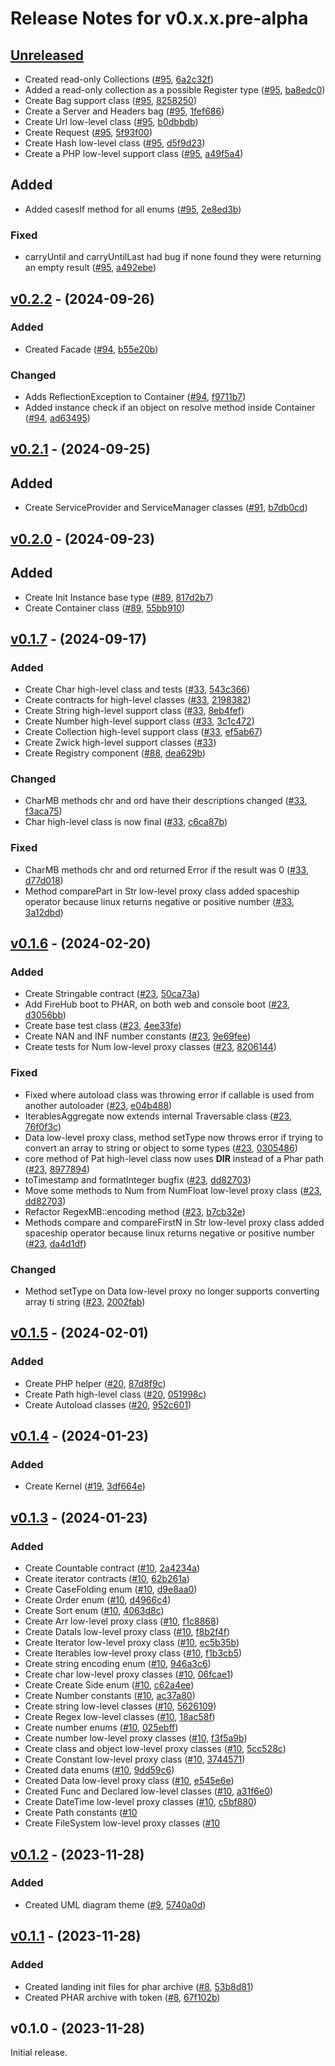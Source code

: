 # Release Notes for v0.x.x.pre-alpha

## [Unreleased](https://github.com/The-FireHub-Project/Core/compare/v0.2.2...develop-pre-alpha-m2)

- Created read-only Collections ([#95](https://github.com/The-FireHub-Project/Core/issues/95), [6a2c32f](https://github.com/The-FireHub-Project/Core/pull/91/commits/6a2c32f))
- Added a read-only collection as a possible Register type ([#95](https://github.com/The-FireHub-Project/Core/issues/95), [ba8edc0](https://github.com/The-FireHub-Project/Core/pull/91/commits/ba8edc0))
- Create Bag support class ([#95](https://github.com/The-FireHub-Project/Core/issues/95), [8258250](https://github.com/The-FireHub-Project/Core/pull/91/commits/8258250))
- Create a Server and Headers bag ([#95](https://github.com/The-FireHub-Project/Core/issues/95), [1fef686](https://github.com/The-FireHub-Project/Core/pull/91/commits/1fef686))
- Create Url low-level class ([#95](https://github.com/The-FireHub-Project/Core/issues/95), [b0dbbdb](https://github.com/The-FireHub-Project/Core/pull/91/commits/b0dbbdb))
- Create Request ([#95](https://github.com/The-FireHub-Project/Core/issues/95), [5f93f00](https://github.com/The-FireHub-Project/Core/pull/91/commits/5f93f00))
- Create Hash low-level class ([#95](https://github.com/The-FireHub-Project/Core/issues/95), [d5f9d23](https://github.com/The-FireHub-Project/Core/pull/91/commits/d5f9d23))
- Create a PHP low-level support class ([#95](https://github.com/The-FireHub-Project/Core/issues/95), [a49f5a4](https://github.com/The-FireHub-Project/Core/pull/91/commits/a49f5a4))

## Added
- Added casesIf method for all enums ([#95](https://github.com/The-FireHub-Project/Core/issues/95), [2e8ed3b](https://github.com/The-FireHub-Project/Core/pull/91/commits/2e8ed3b))

### Fixed
- carryUntil and carryUntilLast had bug if none found they were returning an empty result ([#95](https://github.com/The-FireHub-Project/Core/issues/95), [a492ebe](https://github.com/The-FireHub-Project/Core/pull/91/commits/a492ebe))

## [v0.2.2](https://github.com/The-FireHub-Project/Core/compare/v0.2.1...v0.2.2) - (2024-09-26)

### Added
- Created Facade ([#94](https://github.com/The-FireHub-Project/Core/issues/94), [b55e20b](https://github.com/The-FireHub-Project/Core/pull/91/commits/b55e20b))

### Changed
- Adds ReflectionException to Container ([#94](https://github.com/The-FireHub-Project/Core/issues/94), [f9711b7](https://github.com/The-FireHub-Project/Core/pull/91/commits/f9711b7))
- Added instance check if an object on resolve method inside Container ([#94](https://github.com/The-FireHub-Project/Core/issues/94), [ad63495](https://github.com/The-FireHub-Project/Core/pull/91/commits/ad63495))

## [v0.2.1](https://github.com/The-FireHub-Project/Core/compare/v0.2.0...v0.2.1) - (2024-09-25)

## Added
- Create ServiceProvider and ServiceManager classes ([#91](https://github.com/The-FireHub-Project/Core/issues/91), [b7db0cd](https://github.com/The-FireHub-Project/Core/pull/91/commits/b7db0cd))

## [v0.2.0](https://github.com/The-FireHub-Project/Core/compare/v0.1.7...v0.2.0) - (2024-09-23)

## Added
- Create Init Instance base type ([#89](https://github.com/The-FireHub-Project/Core/issues/89), [817d2b7](https://github.com/The-FireHub-Project/Core/pull/7/commits/817d2b7))
- Create Container class ([#89](https://github.com/The-FireHub-Project/Core/issues/89), [55bb910](https://github.com/The-FireHub-Project/Core/pull/7/commits/55bb910))

## [v0.1.7](https://github.com/The-FireHub-Project/Core/compare/v0.1.6...v0.1.7) - (2024-09-17)

### Added
- Create Char high-level class and tests ([#33](https://github.com/The-FireHub-Project/Core/issues/33), [543c366](https://github.com/The-FireHub-Project/Core/pull/7/commits/543c366))
- Create contracts for high-level classes ([#33](https://github.com/The-FireHub-Project/Core/issues/33), [2198382](https://github.com/The-FireHub-Project/Core/pull/7/commits/2198382))
- Create String high-level support class ([#33](https://github.com/The-FireHub-Project/Core/issues/33), [8eb4fef](https://github.com/The-FireHub-Project/Core/pull/7/commits/8eb4fef))
- Create Number high-level support class ([#33](https://github.com/The-FireHub-Project/Core/issues/33), [3c1c472](https://github.com/The-FireHub-Project/Core/pull/7/commits/3c1c472))
- Create Collection high-level support class ([#33](https://github.com/The-FireHub-Project/Core/issues/33), [ef5ab67](https://github.com/The-FireHub-Project/Core/pull/7/commits/ef5ab67))
- Create Zwick high-level support classes ([#33](https://github.com/The-FireHub-Project/Core/issues/33))
- Create Registry component ([#88](https://github.com/The-FireHub-Project/Core/issues/88), [dea629b](https://github.com/The-FireHub-Project/Core/pull/7/commits/dea629b))

### Changed
- CharMB methods chr and ord have their descriptions changed ([#33](https://github.com/The-FireHub-Project/Core/issues/33), [f3aca75](https://github.com/The-FireHub-Project/Core/pull/7/commits/f3aca75))
- Char high-level class is now final ([#33](https://github.com/The-FireHub-Project/Core/issues/33), [c6ca87b](https://github.com/The-FireHub-Project/Core/pull/7/commits/c6ca87b))

### Fixed
- CharMB methods chr and ord returned Error if the result was 0 ([#33](https://github.com/The-FireHub-Project/Core/issues/33), [d77d018](https://github.com/The-FireHub-Project/Core/pull/7/commits/d77d018))
- Method comparePart in Str low-level proxy class added spaceship operator because linux returns negative or positive number ([#33](https://github.com/The-FireHub-Project/Core/issues/33), [3a12dbd](https://github.com/The-FireHub-Project/Core/pull/7/commits/3a12dbd))

## [v0.1.6](https://github.com/The-FireHub-Project/Core/compare/v0.1.5...v0.1.5) - (2024-02-20)

### Added
- Create Stringable contract ([#23](https://github.com/The-FireHub-Project/Core/issues/23), [50ca73a](https://github.com/The-FireHub-Project/Core/pull/7/commits/50ca73a))
- Add FireHub boot to PHAR, on both web and console boot ([#23](https://github.com/The-FireHub-Project/Core/issues/23), [d3056bb](https://github.com/The-FireHub-Project/Core/pull/7/commits/d3056bb))
- Create base test class ([#23](https://github.com/The-FireHub-Project/Core/issues/23), [4ee33fe](https://github.com/The-FireHub-Project/Core/pull/7/commits/4ee33fe))
- Create NAN and INF number constants ([#23](https://github.com/The-FireHub-Project/Core/issues/23), [9e69fee](https://github.com/The-FireHub-Project/Core/pull/7/commits/9e69fee))
- Create tests for Num low-level proxy classes ([#23](https://github.com/The-FireHub-Project/Core/issues/23), [8206144](https://github.com/The-FireHub-Project/Core/pull/7/commits/8206144))

### Fixed
- Fixed where autoload class was throwing error if callable is used from another autoloader ([#23](https://github.com/The-FireHub-Project/Core/issues/23), [e04b488](https://github.com/The-FireHub-Project/Core/pull/7/commits/e04b488))
- IterablesAggregate now extends internal Traversable class ([#23](https://github.com/The-FireHub-Project/Core/issues/23), [76f0f3c](https://github.com/The-FireHub-Project/Core/pull/7/commits/76f0f3c))
- Data low-level proxy class, method setType now throws error if trying to convert an array to string or object to some types ([#23](https://github.com/The-FireHub-Project/Core/issues/23), [0305486](https://github.com/The-FireHub-Project/Core/pull/7/commits/0305486))
- core method of Pat high-level class now uses __DIR__ instead of a Phar path ([#23](https://github.com/The-FireHub-Project/Core/issues/23), [8977894](https://github.com/The-FireHub-Project/Core/pull/7/commits/8977894))
- toTimestamp and formatInteger bugfix ([#23](https://github.com/The-FireHub-Project/Core/issues/23), [dd82703](https://github.com/The-FireHub-Project/Core/pull/7/commits/dd82703))
- Move some methods to Num from NumFloat low-level proxy class ([#23](https://github.com/The-FireHub-Project/Core/issues/23), [dd82703](https://github.com/The-FireHub-Project/Core/pull/7/commits/dd82703))
- Refactor RegexMB::encoding method ([#23](https://github.com/The-FireHub-Project/Core/issues/23), [b7cb32e](https://github.com/The-FireHub-Project/Core/pull/7/commits/b7cb32e))
- Methods compare and compareFirstN in Str low-level proxy class added spaceship operator because linux returns negative or positive number ([#23](https://github.com/The-FireHub-Project/Core/issues/23), [da4d1df](https://github.com/The-FireHub-Project/Core/pull/7/commits/da4d1df))

### Changed
- Method setType on Data low-level proxy no longer supports converting array ti string ([#23](https://github.com/The-FireHub-Project/Core/issues/23), [2002fab](https://github.com/The-FireHub-Project/Core/pull/7/commits/2002fab))

## [v0.1.5](https://github.com/The-FireHub-Project/Core/compare/v0.1.4...v0.1.5) - (2024-02-01)

### Added
- Create PHP helper ([#20](https://github.com/The-FireHub-Project/Core/issues/20), [87d8f9c](https://github.com/The-FireHub-Project/Core/pull/7/commits/87d8f9c))
- Create Path high-level class ([#20](https://github.com/The-FireHub-Project/Core/issues/20), [051998c](https://github.com/The-FireHub-Project/Core/pull/7/commits/051998c))
- Create Autoload classes ([#20](https://github.com/The-FireHub-Project/Core/issues/20), [952c601](https://github.com/The-FireHub-Project/Core/pull/7/commits/952c601))

## [v0.1.4](https://github.com/The-FireHub-Project/Core/compare/v0.1.3...v0.1.4) - (2024-01-23)

### Added
- Create Kernel ([#19](https://github.com/The-FireHub-Project/Core/issues/19), [3df664e](https://github.com/The-FireHub-Project/Core/pull/7/commits/3df664e))

## [v0.1.3](https://github.com/The-FireHub-Project/Core/compare/v0.1.2...v0.1.3) - (2024-01-23)

### Added
- Create Countable contract ([#10](https://github.com/The-FireHub-Project/Core/issues/10), [2a4234a](https://github.com/The-FireHub-Project/Core/pull/7/commits/2a4234a))
- Create iterator contracts ([#10](https://github.com/The-FireHub-Project/Core/issues/10), [62b261a](https://github.com/The-FireHub-Project/Core/pull/7/commits/62b261a))
- Create CaseFolding enum ([#10](https://github.com/The-FireHub-Project/Core/issues/10), [d9e8aa0](https://github.com/The-FireHub-Project/Core/pull/7/commits/d9e8aa0))
- Create Order enum ([#10](https://github.com/The-FireHub-Project/Core/issues/10), [d4966c4](https://github.com/The-FireHub-Project/Core/pull/7/commits/d4966c4))
- Create Sort enum ([#10](https://github.com/The-FireHub-Project/Core/issues/10), [4063d8c](https://github.com/The-FireHub-Project/Core/pull/7/commits/4063d8c))
- Create Arr low-level proxy class ([#10](https://github.com/The-FireHub-Project/Core/issues/10), [f1c8868](https://github.com/The-FireHub-Project/Core/pull/7/commits/f1c8868))
- Create DataIs low-level proxy class ([#10](https://github.com/The-FireHub-Project/Core/issues/10), [f8b2f4f](https://github.com/The-FireHub-Project/Core/pull/7/commits/f8b2f4f))
- Create Iterator low-level proxy class ([#10](https://github.com/The-FireHub-Project/Core/issues/10), [ec5b35b](https://github.com/The-FireHub-Project/Core/pull/7/commits/ec5b35b))
- Create Iterables low-level proxy class ([#10](https://github.com/The-FireHub-Project/Core/issues/10), [f1b3cb5](https://github.com/The-FireHub-Project/Core/pull/7/commits/f1b3cb5))
- Create string encoding enum ([#10](https://github.com/The-FireHub-Project/Core/issues/10), [946a3c6](https://github.com/The-FireHub-Project/Core/pull/7/commits/946a3c6))
- Create char low-level proxy classes ([#10](https://github.com/The-FireHub-Project/Core/issues/10), [06fcae1](https://github.com/The-FireHub-Project/Core/pull/7/commits/06fcae1))
- Create Create Side enum ([#10](https://github.com/The-FireHub-Project/Core/issues/10), [c62a4ee](https://github.com/The-FireHub-Project/Core/pull/7/commits/c62a4ee))
- Create Number constants ([#10](https://github.com/The-FireHub-Project/Core/issues/10), [ac37a80](https://github.com/The-FireHub-Project/Core/pull/7/commits/ac37a80))
- Create string low-level classes ([#10](https://github.com/The-FireHub-Project/Core/issues/10), [5626109](https://github.com/The-FireHub-Project/Core/pull/7/commits/5626109))
- Create Regex low-level classes ([#10](https://github.com/The-FireHub-Project/Core/issues/10), [18ac58f](https://github.com/The-FireHub-Project/Core/pull/7/commits/18ac58f))
- Create number enums ([#10](https://github.com/The-FireHub-Project/Core/issues/10), [025ebff](https://github.com/The-FireHub-Project/Core/pull/7/commits/025ebff))
- Create number low-level proxy classes ([#10](https://github.com/The-FireHub-Project/Core/issues/10), [f3f5a9b](https://github.com/The-FireHub-Project/Core/pull/7/commits/f3f5a9b))
- Create class and object low-level proxy classes ([#10](https://github.com/The-FireHub-Project/Core/issues/10), [5cc528c](https://github.com/The-FireHub-Project/Core/pull/7/commits/5cc528c))
- Create Constant low-level proxy class ([#10](https://github.com/The-FireHub-Project/Core/issues/10), [3744571](https://github.com/The-FireHub-Project/Core/pull/7/commits/3744571))
- Created data enums ([#10](https://github.com/The-FireHub-Project/Core/issues/10), [9dd59c6](https://github.com/The-FireHub-Project/Core/pull/7/commits/9dd59c6))
- Created Data low-level proxy class ([#10](https://github.com/The-FireHub-Project/Core/issues/10), [e545e6e](https://github.com/The-FireHub-Project/Core/pull/7/commits/e545e6e))
- Created Func and Declared low-level classes ([#10](https://github.com/The-FireHub-Project/Core/issues/10), [a31f6e0](https://github.com/The-FireHub-Project/Core/pull/7/commits/a31f6e0))
- Create DateTime low-level proxy classes ([#10](https://github.com/The-FireHub-Project/Core/issues/10), [c5bf880](https://github.com/The-FireHub-Project/Core/pull/7/commits/c5bf880))
- Create Path constants ([#10](c5bf880](https://github.com/The-FireHub-Project/Core/pull/7/commits/c5bf880))
- Create FileSystem low-level proxy classes ([#10](3b8b7ce](https://github.com/The-FireHub-Project/Core/pull/7/commits/3b8b7ce))

## [v0.1.2](https://github.com/The-FireHub-Project/Core/compare/v0.1.1...v0.1.2) - (2023-11-28)

### Added
- Created UML diagram theme ([#9](https://github.com/The-FireHub-Project/Core/issues/9), [5740a0d](https://github.com/The-FireHub-Project/Core/pull/7/commits/5740a0d))

## [v0.1.1](https://github.com/The-FireHub-Project/Core/compare/v0.1.0...v0.1.1) - (2023-11-28)

### Added
- Created landing init files for phar archive ([#8](https://github.com/The-FireHub-Project/Core/issues/8), [53b8d81](https://github.com/The-FireHub-Project/Core/pull/7/commits/53b8d81))
- Created PHAR archive with token ([#8](https://github.com/The-FireHub-Project/Core/issues/8), [67f102b](https://github.com/The-FireHub-Project/Core/pull/7/commits/67f102b))

## v0.1.0 - (2023-11-28)

Initial release.